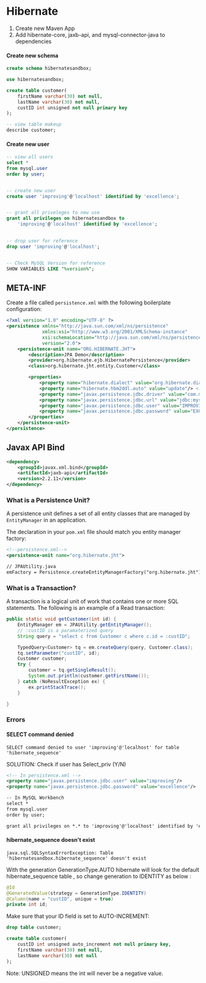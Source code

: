 # Hibernate

1. Create new Maven App
1. Add hibernate-core, jaxb-api, and mysql-connector-java to dependencies


#### Create new schema

```sql
create schema hibernatesandbox;

use hibernatesandbox;

create table customer(
	firstName varchar(30) not null,
	lastName varchar(30) not null,
	custID int unsigned not null primary key
);

-- view table makeup
describe customer;

```

#### Create new user

```sql
-- view all users
select *
from mysql.user
order by user;


-- create new user
create user 'improving'@'localhost' identified by 'excellence';


-- grant all priveleges to new use
grant all privileges on hibernatesandbox to
	'improving'@'localhost' identified by 'excellence';
	

-- drop user for reference
drop user 'improving'@'localhost';


-- Check MySQL Version for reference
SHOW VARIABLES LIKE "%version%";
```

## META-INF

Create a file called `persistence.xml` with the following boilerplate configuration:

```xml
<?xml version="1.0" encoding="UTF-8" ?>
<persistence xmlns="http://java.sun.com/xml/ns/persistence"
             xmlns:xsi="http://www.w3.org/2001/XMLSchema-instance"
             xsi:schemaLocation="http://java.sun.com/xml/ns/persistence http://java.sun.com/xml/ns/persistence/persistence_2_0.xsd"
             version="2.0">
    <persistence-unit name="ORG.HIBERNATE.JHT">
        <description>JPA Demo</description>
        <provider>org.hibernate.ejb.HibernatePersistence</provider>
        <class>org.hibernate.jht.entity.Customer</class>

        <properties>
            <property name="hibernate.dialect" value="org.hibernate.dialect.MySQLDialect"/>
            <property name="hibernate.hbm2ddl.auto" value="update"/> <!-- create or validate the database schema -->
            <property name="javax.persistence.jdbc.driver" value="com.mysql.cj.jdbc.Driver"/>
            <property name="javax.persistence.jdbc.url" value="jdbc:mysql://localhost:3306/HIBERNATESANDBOX?serverTimezone=UTC"/>
            <property name="javax.persistence.jdbc.user" value="IMPROVING"/>
            <property name="javax.persistence.jdbc.password" value="EXCELLENCE"/>
        </properties>
    </persistence-unit>
</persistence>
```

## Javax API Bind

```xml
<dependency>
    <groupId>javax.xml.bind</groupId>
    <artifactId>jaxb-api</artifactId>
    <version>2.2.11</version>
</dependency>
```

### What is a Persistence Unit?

A persistence unit defines a set of all entity classes that are managed by `EntityManager` in an application.

The declaration in your `pom.xml` file should match you entity manager factory:

```xml
<!--persistence.xml-->
<persistence-unit name="org.hibernate.jht">

// JPAUtility.java
emFactory = Persistence.createEntityManagerFactory("org.hibernate.jht");
```

### What is a Transaction?

A transaction is a logical unit of work that contains one or more SQL statements. The following is an example of a Read transaction:

```java
public static void getCustomer(int id) {
    EntityManager em = JPAUtility.getEntityManager();
    // :custID is a paramaterized query
    String query = "select c from Customer c where c.id = :custID";

    TypedQuery<Customer> tq = em.createQuery(query, Customer.class);
    tq.setParameter("custID", id);
    Customer customer;
    try {
        customer = tq.getSingleResult();
        System.out.println(customer.getFirstName());
    } catch (NoResultException ex) {
        ex.printStackTrace();
    }

}
```

### Errors

#### SELECT command denied

``` warn
SELECT command denied to user 'improving'@'localhost' for table 'hibernate_sequence'
```

SOLUTION: Check if user has Select_priv (Y/N)

```xml
<!-- In persistence.xml -->
<property name="javax.persistence.jdbc.user" value="improving"/>
<property name="javax.persistence.jdbc.password" value="excellence"/>

-- In MySQL Workbench
select *
from mysql.user
order by user;

grant all privileges on *.* to 'improving'@'localhost' identified by 'excellence';
```

#### hibernate_sequence doesn't exist

``` warn
java.sql.SQLSyntaxErrorException: Table 'hibernatesandbox.hibernate_sequence' doesn't exist
```

With the generation GenerationType.AUTO hibernate will look for the default hibernate_sequence table , so change generation to IDENTITY as below :

```java
@Id
@GeneratedValue(strategy = GenerationType.IDENTITY)
@Column(name = "custID", unique = true)
private int id;
```

Make sure that your ID field is set to AUTO-INCREMENT:

```SQL
drop table customer;

create table customer(
	custID int unsigned auto_increment not null primary key,
	firstName varchar(30) not null,
	lastName varchar(30) not null
);
```

Note: UNSIGNED means the int will never be a negative value.